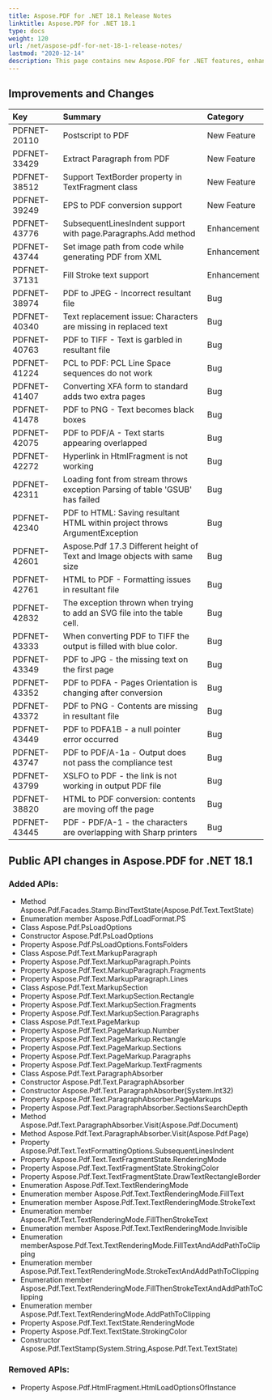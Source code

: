 ```yaml
---
title: Aspose.PDF for .NET 18.1 Release Notes
linktitle: Aspose.PDF for .NET 18.1  
type: docs
weight: 120
url: /net/aspose-pdf-for-net-18-1-release-notes/
lastmod: "2020-12-14"
description: This page contains new Aspose.PDF for .NET features, enhancement, and bug fixes in 2018, version 18.1.
---
```


## Improvements and Changes

|**Key**|**Summary**|**Category**|
| :- | :- | :- |
|PDFNET-20110|Postscript to PDF|New Feature|
|PDFNET-33429|Extract Paragraph from PDF|New Feature|
|PDFNET-38512|Support TextBorder property in TextFragment class|New Feature|
|PDFNET-39249|EPS to PDF conversion support|New Feature|
|PDFNET-43776|SubsequentLinesIndent support with page.Paragraphs.Add method |Enhancement|
|PDFNET-43744|Set image path from code while generating PDF from XML|Enhancement|
|PDFNET-37131|Fill Stroke text support|Enhancement|
|PDFNET-38974|PDF to JPEG - Incorrect resultant file|Bug|
|PDFNET-40340|Text replacement issue: Characters are missing in replaced text|Bug|
|PDFNET-40763|PDF to TIFF - Text is garbled in resultant file|Bug|
|PDFNET-41224|PCL to PDF: PCL Line Space sequences do not work|Bug|
|PDFNET-41407|Converting XFA form to standard adds two extra pages|Bug|
|PDFNET-41478|PDF to PNG - Text becomes black boxes|Bug|
|PDFNET-42075|PDF to PDF/A - Text starts appearing overlapped|Bug|
|PDFNET-42272|Hyperlink in HtmlFragment is not working|Bug|
|PDFNET-42311|Loading font from stream throws exception Parsing of table 'GSUB' has failed|Bug|
|PDFNET-42340|PDF to HTML: Saving resultant HTML within project throws ArgumentException|Bug|
|PDFNET-42601|Aspose.Pdf 17.3 Different height of Text and Image objects with same size|Bug|
|PDFNET-42761|HTML to PDF - Formatting issues in resultant file|Bug|
|PDFNET-42832|The exception thrown when trying to add an SVG file into the table cell.|Bug|
|PDFNET-43333|When converting PDF to TIFF the output is filled with blue color.|Bug|
|PDFNET-43349|PDF to JPG - the missing text on the first page|Bug|
|PDFNET-43352|PDF to PDFA - Pages Orientation is changing after conversion|Bug|
|PDFNET-43372|PDF to PNG - Contents are missing in resultant file|Bug|
|PDFNET-43449|PDF to PDFA1B - a null pointer error occurred|Bug|
|PDFNET-43747|PDF to PDF/A-1a - Output does not pass the compliance test|Bug|
|PDFNET-43799|XSLFO to PDF - the link is not working in output PDF file|Bug|
|PDFNET-38820|HTML to PDF conversion: contents are moving off the page|Bug|
|PDFNET-43445|PDF - PDF/A-1 - the characters are overlapping with Sharp printers|Bug|

## Public API changes in Aspose.PDF for .NET 18.1

### Added APIs:

* Method Aspose.Pdf.Facades.Stamp.BindTextState(Aspose.Pdf.Text.TextState)   
* Enumeration member Aspose.Pdf.LoadFormat.PS   
* Class Aspose.Pdf.PsLoadOptions   
* Constructor Aspose.Pdf.PsLoadOptions   
* Property Aspose.Pdf.PsLoadOptions.FontsFolders   
* Class Aspose.Pdf.Text.MarkupParagraph   
* Property Aspose.Pdf.Text.MarkupParagraph.Points   
* Property Aspose.Pdf.Text.MarkupParagraph.Fragments   
* Property Aspose.Pdf.Text.MarkupParagraph.Lines   
* Class Aspose.Pdf.Text.MarkupSection   
* Property Aspose.Pdf.Text.MarkupSection.Rectangle   
* Property Aspose.Pdf.Text.MarkupSection.Fragments   
* Property Aspose.Pdf.Text.MarkupSection.Paragraphs   
* Class Aspose.Pdf.Text.PageMarkup   
* Property Aspose.Pdf.Text.PageMarkup.Number   
* Property Aspose.Pdf.Text.PageMarkup.Rectangle   
* Property Aspose.Pdf.Text.PageMarkup.Sections   
* Property Aspose.Pdf.Text.PageMarkup.Paragraphs   
* Property Aspose.Pdf.Text.PageMarkup.TextFragments   
* Class Aspose.Pdf.Text.ParagraphAbsorber   
* Constructor Aspose.Pdf.Text.ParagraphAbsorber   
* Constructor Aspose.Pdf.Text.ParagraphAbsorber(System.Int32)   
* Property Aspose.Pdf.Text.ParagraphAbsorber.PageMarkups   
* Property Aspose.Pdf.Text.ParagraphAbsorber.SectionsSearchDepth   
* Method Aspose.Pdf.Text.ParagraphAbsorber.Visit(Aspose.Pdf.Document)   
* Method Aspose.Pdf.Text.ParagraphAbsorber.Visit(Aspose.Pdf.Page)   
* Property Aspose.Pdf.Text.TextFormattingOptions.SubsequentLinesIndent   
* Property Aspose.Pdf.Text.TextFragmentState.RenderingMode   
* Property Aspose.Pdf.Text.TextFragmentState.StrokingColor   
* Property Aspose.Pdf.Text.TextFragmentState.DrawTextRectangleBorder   
* Enumeration Aspose.Pdf.Text.TextRenderingMode   
* Enumeration member Aspose.Pdf.Text.TextRenderingMode.FillText   
* Enumeration member Aspose.Pdf.Text.TextRenderingMode.StrokeText   
* Enumeration member Aspose.Pdf.Text.TextRenderingMode.FillThenStrokeText   
* Enumeration member Aspose.Pdf.Text.TextRenderingMode.Invisible   
* Enumeration memberAspose.Pdf.Text.TextRenderingMode.FillTextAndAddPathToClipping
* Enumeration member Aspose.Pdf.Text.TextRenderingMode.StrokeTextAndAddPathToClipping
* Enumeration member Aspose.Pdf.Text.TextRenderingMode.FillThenStrokeTextAndAddPathToClipping   
* Enumeration member Aspose.Pdf.Text.TextRenderingMode.AddPathToClipping   
* Property Aspose.Pdf.Text.TextState.RenderingMode   
* Property Aspose.Pdf.Text.TextState.StrokingColor   
* Constructor Aspose.Pdf.TextStamp(System.String,Aspose.Pdf.Text.TextState)   

### Removed APIs:

* Property Aspose.Pdf.HtmlFragment.HtmlLoadOptionsOfInstance
